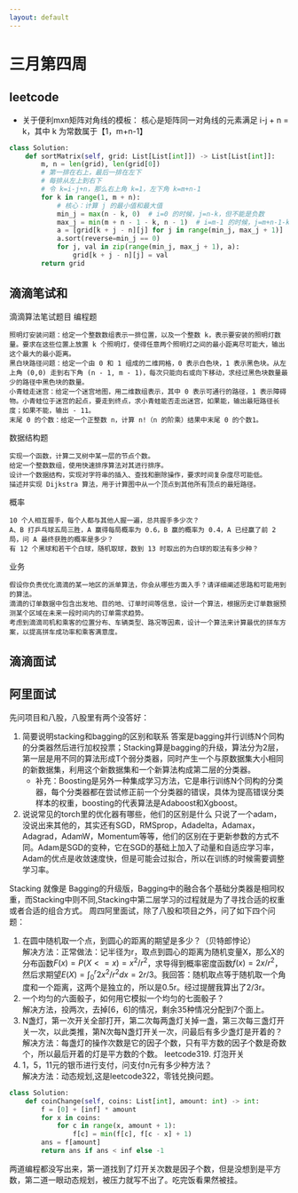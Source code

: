 ```yaml
---
layout: default
---
```


# 三月第四周

## leetcode
* 关于便利mxn矩阵对角线的模板： 核心是矩阵同一对角线的元素满足 i-j + n = k，其中 k 为常数属于【1，m+n-1】
```python
class Solution:
    def sortMatrix(self, grid: List[List[int]]) -> List[List[int]]:
        m, n = len(grid), len(grid[0])
        # 第一排在右上，最后一排在左下
        # 每排从左上到右下
        # 令 k=i-j+n，那么右上角 k=1，左下角 k=m+n-1
        for k in range(1, m + n):
            # 核心：计算 j 的最小值和最大值
            min_j = max(n - k, 0)  # i=0 的时候，j=n-k，但不能是负数
            max_j = min(m + n - 1 - k, n - 1)  # i=m-1 的时候，j=m+n-1-k，但不能超过 n-1
            a = [grid[k + j - n][j] for j in range(min_j, max_j + 1)]  # 根据 k 的定义得 i=k+j-n
            a.sort(reverse=min_j == 0)
            for j, val in zip(range(min_j, max_j + 1), a):
                grid[k + j - n][j] = val
        return grid
```

## 滴滴笔试和
滴滴算法笔试题目
编程题

    照明灯安装问题：给定一个整数数组表示一排位置，以及一个整数 k，表示要安装的照明灯数量。要求在这些位置上放置 k 个照明灯，使得任意两个照明灯之间的最小距离尽可能大，输出这个最大的最小距离。
    黑白块路径问题：给定一个由 0 和 1 组成的二维网格，0 表示白色块，1 表示黑色块。从左上角 (0,0) 走到右下角 (n - 1, m - 1)，每次只能向右或向下移动，求经过黑色块数量最少的路径中黑色块的数量。
    小青蛙走迷宫：给定一个迷宫地图，用二维数组表示，其中 0 表示可通行的路径，1 表示障碍物。小青蛙位于迷宫的起点，要走到终点，求小青蛙能否走出迷宫，如果能，输出最短路径长度；如果不能，输出 - 11。
    末尾 0 的个数：给定一个正整数 n，计算 n!（n 的阶乘）结果中末尾 0 的个数1。

数据结构题

    实现一个函数，计算二叉树中某一层的节点个数。
    给定一个整数数组，使用快速排序算法对其进行排序。
    设计一个数据结构，实现对字符串的插入、查找和删除操作，要求时间复杂度尽可能低。
    描述并实现 Dijkstra 算法，用于计算图中从一个顶点到其他所有顶点的最短路径。

概率

    10 个人相互握手，每个人都与其他人握一遍，总共握手多少次？
    A、B 打乒乓球五局三胜，A 赢得每局概率为 0.6，B 赢的概率为 0.4，A 已经赢了前 2 局，问 A 最终获胜的概率是多少？
    有 12 个黑球和若干个白球，随机取球，数到 13 时取出的为白球的取法有多少种？

业务

    假设你负责优化滴滴的某一地区的派单算法，你会从哪些方面入手？请详细阐述思路和可能用到的算法。
    滴滴的订单数据中包含出发地、目的地、订单时间等信息，设计一个算法，根据历史订单数据预测某个区域在未来一段时间内的订单需求趋势。
    考虑到滴滴司机和乘客的位置分布、车辆类型、路况等因素，设计一个算法来计算最优的拼车方案，以提高拼车成功率和乘客满意度。


## 滴滴面试


## 阿里面试
先问项目和八股，八股里有两个没答好：
1. 简要说明stacking和bagging的区别和联系
答案是bagging并行训练N个同构的分类器然后进行加权投票；Stacking算是bagging的升级，算法分为2层，第一层是用不同的算法形成T个弱分类器，同时产生一个与原数据集大小相同的新数据集，利用这个新数据集和一个新算法构成第二层的分类器。<br>
   * 补充：Boosting是另外一种集成学习方法，它是串行训练N个同构的分类器，每个分类器都在尝试修正前一个分类器的错误，具体为提高错误分类样本的权重，boosting的代表算法是Adaboost和Xgboost。
2. 说说常见的torch里的优化器有哪些，他们的区别是什么
只说了一个adam，没说出来其他的，其实还有SGD，RMSprop，Adadelta，Adamax，Adagrad，AdamW，Momentum等等，他们的区别在于更新参数的方式不同。Adam是SGD的变种，它在SGD的基础上加入了动量和自适应学习率，Adam的优点是收敛速度快，但是可能会过拟合，所以在训练的时候需要调整学习率。

Stacking 就像是 Bagging的升级版，Bagging中的融合各个基础分类器是相同权重，而Stacking中则不同,Stacking中第二层学习的过程就是为了寻找合适的权重或者合适的组合方式。
周四阿里面试，除了八股和项目之外，问了如下四个问题：
1. 在圆中随机取一个点，到圆心的距离的期望是多少？（贝特郎悖论）<br>
解决方法：正常做法：记半径为r，取点到圆心的距离为随机变量X，那么X的分布函数$F(x)=P(X<=x)=x^2/r^2$，求导得到概率密度函数$f(x)=2x/r^2$，然后求期望$E(X)=\int_0^r2x^2/r^2dx=2r/3$。我回答：随机取点等于随机取一个角度和一个距离，这两个是独立的，所以是0.5r。经过提醒我算出了2/3r。 <br>
2. 一个均匀的六面骰子，如何用它模拟一个均匀的七面骰子？<br>
解决方法，投两次，去掉[6，6]的情况，剩余35种情况分配到7个面上。 <br>
3. N盏灯，第一次开关全部打开，第二次每两盏灯关掉一盏，第三次每三盏灯开关一次，以此类推，第N次每N盏灯开关一次，问最后有多少盏灯是开着的？<br>
解决方法：每盏灯的操作次数是它的因子个数，只有平方数的因子个数是奇数个，所以最后开着的灯是平方数的个数。 leetcode319. 灯泡开关 <br>
4. 1，5，11元的银币进行支付，问支付n元有多少种方法？<br>
解决方法：动态规划,这是leetcode322，零钱兑换问题。 <br>
```python
class Solution:
    def coinChange(self, coins: List[int], amount: int) -> int:
        f = [0] + [inf] * amount
        for x in coins:
            for c in range(x, amount + 1):
                f[c] = min(f[c], f[c - x] + 1)
        ans = f[amount]
        return ans if ans < inf else -1
```
两道编程都没写出来，第一道找到了灯开关次数是因子个数，但是没想到是平方数，第二道一眼动态规划，被压力就写不出了。吃完饭看果然被挂。
